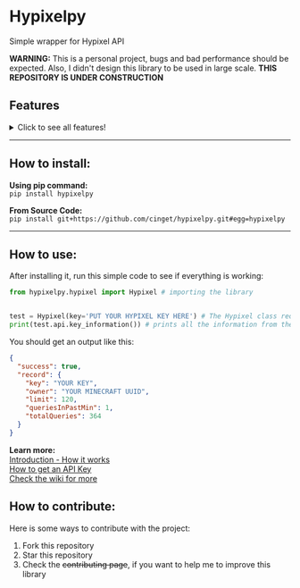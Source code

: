 # Hypixelpy
Simple wrapper for Hypixel API

**WARNING:** This is a personal project, bugs and bad performance should be expected. Also, I didn't design this library to be used in large scale.
**THIS REPOSITORY IS UNDER CONSTRUCTION**

## Features
<details>
    <summary>Click to see all features!</summary>

    API:
      ✔️ API Key Information
    Player:
      ✔️ Player Data
      ✔️ Player's Friends
      ✔️ Recently Played Games
      ✔️ Player's Status
      ❌ Guild
    Resources:
      ✔️ Achievements
      ✔️ Challenges
      ✔️ Quests
      ✔️ Guild Achievements
      ✔️ Guild Permissions
    Skyblock:
      ✔️ Collections
      ✔️ Skills
      ✔️ News
      ➖ Auctions by player, profile or UUID
      ✔️ Active Auctions
      ✔️ Recently Ended Auctions
      ✔️ Bazaar
      ✔️ Bazaar Item IDs
      ✔️ Profile by UUID
      ✔️ Player's Profiles
    Other:
      ✔️ Active Network Booster
      ✔️ Current Player Counts
      ✔️ Current Leaderboards
      ✔️ Punishment Statistics
    Game Types:
      ✔️ IDs
      ✔️ Type Names
      ✔️ Database Names
      ✔️ Clean Names
</details>

---

## How to install:
**Using pip command:** \
``
pip install hypixelpy 
``

**From Source Code:** \
``
pip install git+https://github.com/cinget/hypixelpy.git#egg=hypixelpy
``

---

## How to use:
After installing it, run this simple code to see if everything is working:
```python
from hypixelpy.hypixel import Hypixel # importing the library


test = Hypixel(key='PUT YOUR HYPIXEL KEY HERE') # The Hypixel class requires an API key to work
print(test.api.key_information()) # prints all the information from the given key
```

You should get an output like this:
```json
{
  "success": true,
  "record": {
    "key": "YOUR KEY",
    "owner": "YOUR MINECRAFT UUID",
    "limit": 120,
    "queriesInPastMin": 1,
    "totalQueries": 364
  }
}
```

**Learn more:** \
[Introduction - How it works](https://github.com/cinget/hypixelpy/wiki/Introduction---Library-Structure#introduction) \
[How to get an API Key](https://github.com/cinget/hypixelpy/wiki/Authentication#authentication) \
[Check the wiki for more](https://github.com/cinget/hypixelpy/wiki)


## How to contribute:
Here is some ways to contribute with the project:
1. Fork this repository
2. Star this repository
3. Check the ~~contributing page~~, if you want to help me to improve this library
